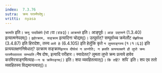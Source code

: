 ```yaml
---
index:  7.3.76
sutra:  क्रमः परस्मैपदेषु।
vritti:  nyasa
---
```


`क्रामति` इति। `क्रमु पादविक्षेपे` (धा।पा।४७३)। `आक्रमते` इति। आङ्पूर्वः। `आङ उद्गमने` (1.3.40) इत्यात्मनेपदम्()। 
`इहोत्क्राम, सङ्क्राम` इत्यादिना चोद्यम्()। उत्पूर्वात्? सम्पूर्वाच्च क्रमेर्लोट `सेह्र्रपिच्च` (3.4.87) इति हिरादेशः, तस्य `अतो हेः` (6.4.105) इति हेर्लुकि कृते `न लुमताङ्गस्य` (१।१।६३) इति प्रत्ययलक्षणनिषेधात्? उत्क्राम सङ्क्राम` इत्यत्र दीर्घत्वं न प्राप्नोति; न ह्रसति प्रत्ययलक्षणे हौ लुप्ते क्रमः परस्मैपदपरता सम्भवति। `नैष दोषः, इत्यादि परीहारः। स्यादेतत्? लुमता लुप्ते क्रमः प्रत्यये हावेव करमिरत्राङ्गमित्याह--`न च क्रमिरङ्गम्()` इति। शपा व्यवहितत्वात्()। `किं तर्हि? `शपि` इति। शप एव ततो व्यवहितस्य विद्यमानत्वात्()॥
